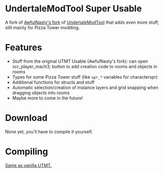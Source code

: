 # UndertaleModTool Super Usable

A fork of [AwfulNasty's fork](https://github.com/AwfulNasty/UndertaleModTool/tree/RoomEditorChanges) of [UndertaleModTool](https://github.com/krzys-h/UndertaleModTool) that adds even more stuff, still mainly for Pizza Tower modding.

# Features
- Stuff from the original UTMT Usable (AwfulNasty's fork): can open scr_player_mach3; button to add creation code to rooms and objects in rooms
- Types for some Pizza Tower stuff (like `spr_*` variables for characterspr)
- Additional functions for structs and stuff
- Automatic selection/creation of instance layers and grid snapping when dragging objects into rooms
- Maybe more to come in the future!

# Download

None yet, you'll have to compile it yourself.

# Compiling

[Same as vanilla UTMT.](https://github.com/krzys-h/UndertaleModTool#compilation-instructions)